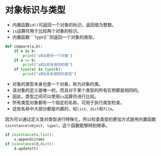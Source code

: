 # 对象标识与类型

* 内置函数``id()``可返回一个对象的标识，返回值为整数。
* ``is``运算符用于比较两个对象的标识。
* 内置函数````typr()``则返回一个对象的类型。
```python
def compare(a,b):
    if a is b:
        print("a和b是同一个对象")
    if a == b:
        print("a和b具有相同的值")
    if type(a) is type(b):
        print("a和b具有相同的类型")
```
* 对象的类型本身也是一个对象，称为对象的类。
* 该对象的定义是唯一的，而且对于某个类型的所有实例都是相同的。
* 因此，类型之间可以使用``is``运算符进行比较。
* 所有类型对象都有一个指定的名称，可用于执行类型检查。
* 这些名称中大部分都是内置的，如``list``、``dict``和``file``。

因为可以通过定义类对类型进行特殊化，所以检查类型的更加方式是用内置函数``isinstance(object, type)``，这个函数能够辨别继承。
```python
if isinstance(s,list):
    s.append(item)
if isinstance(d,dict):
    d.update(t)
```
